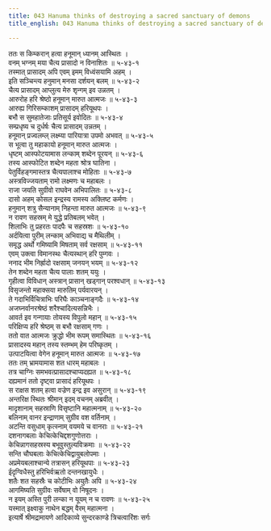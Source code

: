 ```yaml
---
title: 043 Hanuma thinks of destroying a sacred sanctuary of demons
title_english: 043 Hanuma thinks of destroying a sacred sanctuary of demons

---
```

<div class="audioEmbed"  caption="श्रीराम-हरिसीताराममूर्ति-घनपाठिभ्यां वचनम्" src="https://archive.org/download/Ramayana-recitation-Sriram-harisItArAmamUrti-Ghanapaati-v2/Kanda_5/Kanda_5_SK-043-Hanuma_thinks_of_destroying_a_sacred_sanctuary_of_demons.mp3"></div>

ततः स किम्करान् हत्वा हनूमान् ध्यानम् आस्थितः ।  
वनम् भग्नम् मया चैत्य प्रासादो न विनाशितः ॥ ५-४३-१  
तस्मात् प्रासादम् अपि एवम् इमम् विध्वंसयामि अहम् ।  
इति सञ्चिन्त्य हनुमान् मनसा दर्शयन् बलम् ॥ ५-४३-२  
चैत्य प्रासादम् आप्लुत्य मेरु शृन्गम् इव उन्नतम् ।  
आरुरोह हरि श्रेष्ठो हनूमान् मारुत आत्मजः ॥ ५-४३-३  
आरुह्य गिरिसम्काशम् प्रासादम् हरियूथपः ।  
बभौ स सुमहातेजाः प्रतिसूर्य इवोदितः ॥ ५-४३-४  
सम्प्रधृष्य च दुर्धर्षः चैत्य प्रासादम् उन्नतम् ।  
हनूमान् प्रज्वलम्ल् लक्ष्म्या पारियात्रा उपमो अभवत् ॥ ५-४३-५  
स भूत्वा तु महाकायो हनूमान् मारुत आत्मजः ।  
धृष्टम् आस्फोटयामास लन्काम् शब्देन पूरयन् ॥ ५-४३-६  
तस्य आस्फोटित शब्देन महता श्रोत्र घातिना ।  
पेतुर्विहङ्गमास्तत्र चैत्यपालाश्च मोहिताः ॥ ५-४३-७  
अस्त्रविज्जयताम् रामो लक्ष्मणः च महाबलः ।  
राजा जयति सुग्रीवो राघवेन अभिपालितः ॥ ५-४३-८  
दासो अहम् कोसल इन्द्रस्य रामस्य अक्लिष्ट कर्मणः ।  
हनुमान् शत्रु सैन्यानाम् निहन्ता मारुत आत्मजः ॥ ५-४३-९  
न रावण सहस्रम् मे युद्धे प्रतिबलम् भवेत् ।  
शिलाभिः तु प्रहरतः पादपैः च सहस्रशः ॥ ५-४३-१०  
अर्दयित्वा पुरीम् लन्काम् अभिवाद्य च मैथिलीम् ।  
समृद्ध अर्थो गमिष्यामि मिषताम् सर्व रक्षसाम् ॥ ५-४३-११  
एवम् उक्त्वा विमानस्थः चैत्यस्थान् हरि पुम्गवः ।  
ननाद भीम निर्ह्रादो रक्षसाम् जनयन् भयम् ॥ ५-४३-१२  
तेन शब्देन महता चैत्य पालाः शतम् ययुः ।  
गृहीत्वा विविधान् अस्त्रान् प्रासान् खड्गान् परश्वधान् ॥ ५-४३-१३  
विसृजन्तो महाक्सया मारुतिम् पर्यवारयन् ।  
ते गदाभिर्विचित्राभिः परिघैः काञ्चनाङ्गदैः ॥ ५-४३-१४  
अजघ्नर्वानरश्रेष्ठं शरैश्चादित्यसन्निभैः ।  
आवर्त इव गन्गायाः तोयस्य विपुलो महान् ॥ ५-४३-१५  
परिक्षिप्य हरि श्रेष्ठम् स बभौ रक्षसाम् गणः ।  
ततो वात आत्मजः क्रुद्धो भीम रूपम् समास्थितः ॥ ५-४३-१६  
प्रासादस्य महान् तस्य स्तम्भम् हेम परिष्कृतम् ।  
उत्पाटयित्वा वेगेन हनूमान् मारुत आत्मजः ॥ ५-४३-१७  
ततः तम् भ्रामयामास शत धारम् महाबलः ।  
तत्र चाग्निः समभवत्प्रासादश्चाप्यदह्यत ॥ ५-४३-१८  
दह्यमानं ततो दृष्ट्वा प्रासादं हरियूथपः ।  
स राक्षस शतम् हत्वा वज्रेण इन्द्र इव असुरान् ॥ ५-४३-१९  
अन्तरिक्ष स्थितः श्रीमान् इदम् वचनम् अब्रवीत् ।  
मादृशानाम् सहस्राणि विसृष्टानि महात्मनाम् ॥ ५-४३-२०  
बलिनाम् वानर इन्द्राणाम् सुग्रीव वश वर्तिनाम् ।  
अटन्ति वसुधाम् कृत्स्नाम् वयमये च वानराः ॥ ५-४३-२१  
दशनागबलाः केचित्केचिद्दशगुणोत्तराः ।  
केचिन्नागसहस्रस्य बभूवुस्तुल्यविक्रमाः ॥ ५-४३-२२  
सन्ति चौघबलाः केचित्केचिद्वायुबलोपमाः ।  
अप्रमेयबलाश्चान्ये तत्रासन् हरियूथपाः ॥ ५-४३-२३  
ईदृग्विधैस्तु हरिभिर्वऋतो दन्तनखायुधैः ।  
शतैः शत सहस्रैः च कोटीभिः अयुतैः अपि ॥ ५-४३-२४  
आगमिष्यति सुग्रीवः सर्वेषाम् वो निषूदनः ।  
न इयम् अस्ति पुरी लन्का न यूयम् न च रावणः ॥ ५-४३-२५  
यस्मात् इक्ष्वाकु नाथेन बद्धम् वैरम् महात्मना ।  
इत्यार्षे श्रीमद्रामायणे आदिकाव्ये सुन्दरकाण्डे त्रिचत्वारिंशः सर्गः